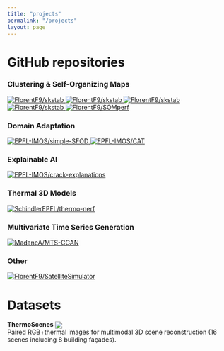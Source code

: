 ```yaml
---
title: "projects"
permalink: "/projects"
layout: page
---
```


# GitHub repositories

### Clustering &amp; Self-Organizing Maps

<a class="repo-link" href="https://github.com/FlorentF9/skstab" target="_blank" rel="noopener noreferrer">
    <img class="repo-card"  alt="FlorentF9/skstab" src="https://github-readme-stats.vercel.app/api/pin/?username=FlorentF9&amp;repo=skstab&amp;theme=default_repocard&amp;show_owner=false&amp">
</a>
<a class="repo-link" href="https://github.com/FlorentF9/DeepTemporalClustering" target="_blank" rel="noopener noreferrer">
    <img class="repo-card" alt="FlorentF9/skstab" src="https://github-readme-stats.vercel.app/api/pin/?username=FlorentF9&amp;repo=DeepTemporalClustering&amp;theme=default_repocard&amp;show_owner=false&amp">
</a>
<a class="repo-link" href="https://github.com/FlorentF9/DESOM" target="_blank" rel="noopener noreferrer">
    <img class="repo-card" alt="FlorentF9/skstab" src="https://github-readme-stats.vercel.app/api/pin/?username=FlorentF9&amp;repo=DESOM&amp;theme=default_repocard&amp;show_owner=false&amp">
</a>
<a class="repo-link" href="https://github.com/FlorentF9/sparkml-som" target="_blank" rel="noopener noreferrer">
    <img class="repo-card" alt="FlorentF9/skstab" src="https://github-readme-stats.vercel.app/api/pin/?username=FlorentF9&amp;repo=sparkml-som&amp;theme=default_repocard&amp;show_owner=false&amp">
</a>
<a class="repo-link" href="https://github.com/FlorentF9/SOMperf" target="_blank" rel="noopener noreferrer">
    <img class="repo-card" alt="FlorentF9/SOMperf" src="https://github-readme-stats.vercel.app/api/pin/?username=FlorentF9&amp;repo=SOMperf&amp;theme=default_repocard&amp;show_owner=false&amp">
</a>

### Domain Adaptation

<a class="repo-link" href="https://github.com/EPFL-IMOS/simple-SFOD" target="_blank" rel="noopener noreferrer">
    <img class="repo-card" alt="EPFL-IMOS/simple-SFOD" src="https://github-readme-stats.vercel.app/api/pin/?username=EPFL-IMOS&amp;repo=simple-SFOD&amp;theme=default_repocard&amp;show_owner=false&amp">
</a>
<a class="repo-link" href="https://github.com/EPFL-IMOS/CAT" target="_blank" rel="noopener noreferrer">
    <img class="repo-card" alt="EPFL-IMOS/CAT" src="https://github-readme-stats.vercel.app/api/pin/?username=EPFL-IMOS&amp;repo=CAT&amp;theme=default_repocard&amp;show_owner=false&amp">
</a>

### Explainable AI

<a class="repo-link" href="https://github.com/EPFL-IMOS/crack-explanations" target="_blank" rel="noopener noreferrer">
    <img class="repo-card" alt="EPFL-IMOS/crack-explanations" src="https://github-readme-stats.vercel.app/api/pin/?username=EPFL-IMOS&amp;repo=crack-explanations&amp;theme=default_repocard&amp;show_owner=false&amp">
</a>

### Thermal 3D Models

<a class="repo-link" href="https://github.com/SchindlerEPFL/thermo-nerf" target="_blank" rel="noopener noreferrer">
    <img class="repo-card" alt="SchindlerEPFL/thermo-nerf" src="https://github-readme-stats.vercel.app/api/pin/?username=SchindlerEPFL&amp;repo=thermo-nerf&amp;theme=default_repocard&amp;show_owner=false&amp">
</a>

### Multivariate Time Series Generation

<a class="repo-link" href="https://github.com/MadaneA/MTS-CGAN" target="_blank" rel="noopener noreferrer">
    <img class="repo-card" alt="MadaneA/MTS-CGAN" src="https://github-readme-stats.vercel.app/api/pin/?username=MadaneA&amp;repo=MTS-CGAN&amp;theme=default_repocard&amp;show_owner=false&amp">
</a>

### Other

<a class="repo-link" href="https://github.com/FlorentF9/SatelliteSimulator" target="_blank" rel="noopener noreferrer">
    <img class="repo-card" alt="FlorentF9/SatelliteSimulator" src="https://github-readme-stats.vercel.app/api/pin/?username=FlorentF9&amp;repo=SatelliteSimulator&amp;theme=default_repocard&amp;show_owner=false&amp">
</a>

# Datasets

<b>ThermoScenes</b> <a class="repo-link" href="https://doi.org/10.5281/zenodo.10835108"><img style="margin: -0.25em 0" src="https://zenodo.org/badge/DOI/10.5281/zenodo.10835108.svg"/></a><br/>
Paired RGB+thermal images for multimodal 3D scene reconstruction (16 scenes including 8 building façades).
